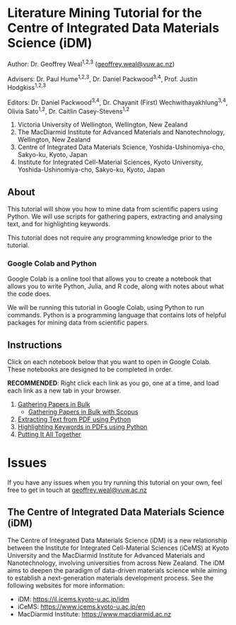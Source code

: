 # Literature Mining Tutorial for the Centre of Integrated Data Materials Science (iDM)

Author: Dr. Geoffrey Weal<sup>1,2,3</sup> (geoffrey.weal@vuw.ac.nz)

Advisers: Dr. Paul Hume<sup>1,2,3</sup>, Dr. Daniel Packwood<sup>3,4</sup>, Prof. Justin Hodgkiss<sup>1,2,3</sup>

Editors: Dr. Daniel Packwood<sup>3,4</sup>, Dr. Chayanit (First) Wechwithayakhlung<sup>3,4</sup>, Olivia Sato<sup>1,2</sup>, Dr. Caitlin Casey-Stevens<sup>1,2</sup>

1. Victoria University of Wellington, Wellington, New Zealand
2. The MacDiarmid Institute for Advanced Materials and Nanotechnology, Wellington, New Zealand
3. Centre of Integrated Data Materials Science, Yoshida-Ushinomiya-cho, Sakyo-ku, Kyoto, Japan
4. Institute for Integrated Cell-Material Sciences, Kyoto University, Yoshida-Ushinomiya-cho, Sakyo-ku, Kyoto, Japan

## About

This tutorial will show you how to mine data from scientific papers using Python. We will use scripts for gathering papers, extracting and analysing text, and for highlighting keywords. 

This tutorial does not require any programming knowledge prior to the tutorial. 


### Google Colab and Python

Google Colab is a online tool that allows you to create a notebook that allows you to write Python, Julia, and R code, along with notes about what the code does. 

We will be running this tutorial in Google Colab, using Python to run commands. Python is a programming language that contains lots of helpful packages for mining data from scientific papers. 


## Instructions

Click on each notebook below that you want to open in Google Colab. These notebooks are designed to be completed in order. 

**RECOMMENDED**: Right click each link as you go, one at a time, and load each link as a new tab in your browser.

1. [Gathering Papers in Bulk](https://colab.research.google.com/github/geoffreyweal/Literature_Mining_Tutorial/blob/main/Notebooks/iDM_LMT_1_Gathering_Literature.ipynb)
	* [Gathering Papers in Bulk with Scopus](https://colab.research.google.com/github/geoffreyweal/Literature_Mining_Tutorial/blob/main/Notebooks/iDM_LMT_1Extra_Gathering_Literature_with_Scopus.ipynb)
2. [Extracting Text from PDF using Python](https://colab.research.google.com/github/geoffreyweal/Literature_Mining_Tutorial/blob/main/Notebooks/iDM_LMT_2_Extracting.ipynb)
3. [Highlighting Keywords in PDFs using Python](https://colab.research.google.com/github/geoffreyweal/Literature_Mining_Tutorial/blob/main/Notebooks/iDM_LMT_3_Highlighting.ipynb)
4. [Putting It All Together](https://colab.research.google.com/github/geoffreyweal/Literature_Mining_Tutorial/blob/main/Notebooks/iDM_LMT_4_Putting_It_All_Together.ipynb)

# Issues

If you have any issues when you try running this tutorial on your own, feel free to get in touch at geoffrey.weal@vuw.ac.nz

## The Centre of Integrated Data Materials Science (iDM)

The Centre of Integrated Data Materials Science (iDM) is a new relationship between the Institute for Integrated Cell-Material Sciences (iCeMS) at Kyoto University and the MacDiarmid Institute for Advanced Materials and Nanotechnology, involving universities from across New Zealand. The iDM aims to deepen the paradigm of data-driven materials science while aiming to establish a next-generation materials development process. See the following websites for more information:

* iDM: https://il.icems.kyoto-u.ac.jp/idm
* iCeMS: https://www.icems.kyoto-u.ac.jp/en
* MacDiarmid Institute: https://www.macdiarmid.ac.nz


